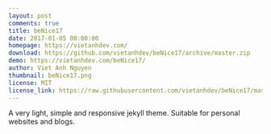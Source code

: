```yaml
---
layout: post
comments: true
title: beNice17
date: 2017-01-05 00:00:00
homepage: https://vietanhdev.com/
download: https://github.com/vietanhdev/beNice17/archive/master.zip
demo: https://vietanhdev.com/beNice17/
author: Viet Anh Nguyen
thumbnail: beNice17.png
license: MIT
license_link: https://raw.githubusercontent.com/vietanhdev/beNice17/master/LICENSE
---
```


A very light, simple and responsive jekyll theme. Suitable for personal websites and blogs.
